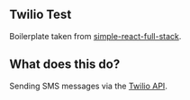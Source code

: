 ## Twilio Test

Boilerplate taken from [simple-react-full-stack](https://github.com/crsandeep/simple-react-full-stack).

## What does this do?

Sending SMS messages via the [Twilio API](https://www.twilio.com/docs/sms).